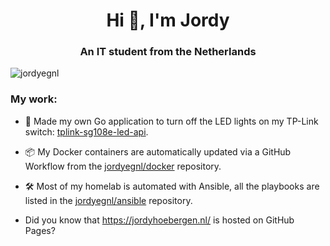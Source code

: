 <h1 align="center">Hi 👋, I'm Jordy</h1>
<h3 align="center">An IT student from the Netherlands</h3>

<p align="left"> <img src="https://komarev.com/ghpvc/?username=jordyegnl&label=Profile%20views&color=0e75b6&style=flat" alt="jordyegnl" /> </p>

<h3 align="left">My work:</h3>

- 🛜 Made my own Go application to turn off the LED lights on my TP-Link switch: <a href="https://github.com/JordyEGNL/tplink-sg108e-led-api">tplink-sg108e-led-api</a>.

- 📦 My Docker containers are automatically updated via a GitHub Workflow from the <a href="https://github.com/JordyEGNL/docker">jordyegnl/docker</a> repository.

- 🛠️ Most of my homelab is automated with Ansible, all the playbooks are listed in the <a href="https://github.com/JordyEGNL/ansible">jordyegnl/ansible</a> repository.

- Did you know that https://jordyhoebergen.nl/ is hosted on GitHub Pages?
